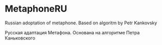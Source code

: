 # MetaphoneRU
Russian adoptation of metaphone.
Based on algoritm by Petr Kankovsky

Русская адаптация Метафона.
Основана на алгоритме Петра Каньковского

